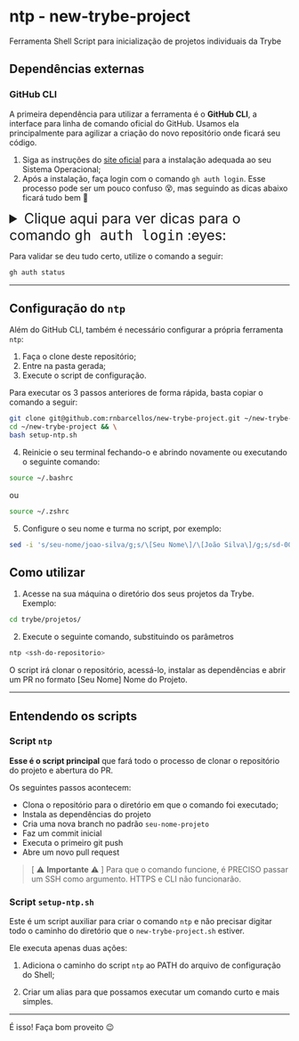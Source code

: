 # ntp - new-trybe-project

Ferramenta Shell Script para inicialização de projetos individuais da Trybe

## Dependências externas

### GitHub CLI

A primeira dependência para utilizar a ferramenta é o **GitHub CLI**, a interface para linha de comando oficial do GitHub. Usamos ela principalmente para agilizar a criação do novo repositório onde ficará seu código.

1. Siga as instruções do [site oficial](https://cli.github.com/) para a instalação adequada ao seu Sistema Operacional;
2. Após a instalação, faça login com o comando `gh auth login`. Esse processo pode ser um pouco confuso :dizzy_face:, mas seguindo as dicas abaixo ficará tudo bem :green_heart:

<details>
<summary style='font-size: 25px'>Clique aqui para ver dicas para o comando <tt>gh auth login</tt> :eyes: </summary>

- Você receberá a opção entre `Github.com` e `Enterprise Server`: escolha `Github.com`;
- Você receberá a opção entre `HTTPS` e `SSH`: escolha `SSH`;
- Você receberá a opção de escolher o arquivo com a chave `SSH` configurada no seu computador, que deve ser algo semelhante a `~/.ssh/id_rsa.pub` ou `~/.ssh/id_ed25519`: escolha o arquivo oferecido;
- Você receberá a opção de definir um título para a chave SSH: aperte `Enter` para escolher a opção padrão;
- Você receberá a opção entre `Login with a web browser` e `Paste an authentication Token`: escolha `Login with a web browser`;
- Você receberá um código no formato `XXXX-XXXX` e a ferramenta aguardará você apertar `Enter`;
- Após apertar `Enter` será aberta uma janela no seu navegador para inserir o código anterior, e seguir com o login padrão do GitHub;
- Após finalizar o login no navegador, o terminal aguardará  você apertar `Enter`;
- Fim. :tada:
</details>

Para validar se deu tudo certo, utilize o comando a seguir:

```bash
gh auth status
```

---

## Configuração do `ntp`

Além do GitHub CLI, também é necessário configurar a própria ferramenta `ntp`:

1. Faça o clone deste repositório;
2. Entre na pasta gerada;
3. Execute o script de configuração.

Para executar os 3 passos anteriores de forma rápida, basta copiar o comando a seguir:
```sh
git clone git@github.com:rnbarcellos/new-trybe-project.git ~/new-trybe-project && \
cd ~/new-trybe-project && \
bash setup-ntp.sh
```

4. Reinicie o seu terminal fechando-o e abrindo novamente ou executando o seguinte comando:

```sh
source ~/.bashrc
```
ou
```sh
source ~/.zshrc
```

5. Configure o seu nome e turma no script, por exemplo:

```sh
sed -i 's/seu-nome/joao-silva/g;s/\[Seu Nome\]/\[João Silva\]/g;s/sd-000-x-/sd-017-b-/g' "$HOME/ntp/new-trybe-project.sh"
```

## Como utilizar

1. Acesse na sua máquina o diretório dos seus projetos da Trybe. Exemplo:

```bash
cd trybe/projetos/
```

2. Execute o seguinte comando, substituindo os parâmetros

```bash
ntp <ssh-do-repositorio>
```

O script irá clonar o repositório, acessá-lo, instalar as dependências e abrir um PR no formato [Seu Nome] Nome do Projeto.

---

## Entendendo os scripts

### Script `ntp`

**Esse é o script principal** que fará todo o processo de clonar o repositório do projeto e abertura do PR.

Os seguintes passos acontecem:

- Clona o repositório para o diretório em que o comando foi executado;
- Instala as dependências do projeto
- Cria uma nova branch no padrão `seu-nome-projeto`
- Faz um commit inicial
- Executa o primeiro git push
- Abre um novo pull request

> [ :warning: **Importante** :warning: ] Para que o comando funcione, é PRECISO passar um SSH como argumento. HTTPS e CLI não funcionarão.

### Script `setup-ntp.sh`

Este é um script auxiliar para criar o comando `ntp` e não precisar digitar todo o caminho do diretório que o `new-trybe-project.sh` estiver.

Ele executa apenas duas ações:

1. Adiciona o caminho do script `ntp` ao PATH do arquivo de configuração do Shell;

2. Criar um alias para que possamos executar um comando curto e mais simples.

---

É isso! Faça bom proveito :wink:

